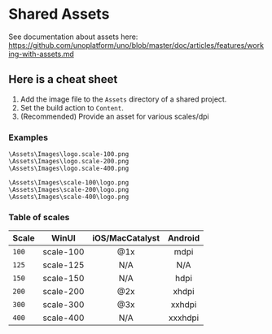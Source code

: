 # Shared Assets

See documentation about assets here: https://github.com/unoplatform/uno/blob/master/doc/articles/features/working-with-assets.md

## Here is a cheat sheet

1. Add the image file to the `Assets` directory of a shared project.
2. Set the build action to `Content`.
3. (Recommended) Provide an asset for various scales/dpi

### Examples

```text
\Assets\Images\logo.scale-100.png
\Assets\Images\logo.scale-200.png
\Assets\Images\logo.scale-400.png

\Assets\Images\scale-100\logo.png
\Assets\Images\scale-200\logo.png
\Assets\Images\scale-400\logo.png
```

### Table of scales

| Scale | WinUI       | iOS/MacCatalyst | Android |
|-------|:-----------:|:---------------:|:-------:|
| `100` | scale-100   | @1x             | mdpi    |
| `125` | scale-125   | N/A             | N/A     |
| `150` | scale-150   | N/A             | hdpi    |
| `200` | scale-200   | @2x             | xhdpi   |
| `300` | scale-300   | @3x             | xxhdpi  |
| `400` | scale-400   | N/A             | xxxhdpi |
